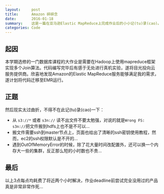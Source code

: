 ```yaml
---
layout:     post
title:      Amazon 碎碎念
date:       2016-01-18
summary:    这是一篇在亚马逊Elastic MapReduce上完成作业后的小小记(tu)录(cao)。
categories: Code
---
```



## 起因

本学期选修的一门数据库课程的大作业是需要在Hadoop上使用mapreduce框架实现多个Join算法。代码编写完毕后有感于无处进行真机实验，遂将目光投向云服务提供商。欣喜地发现Amazon的Elastic MapReduce服务能够满足我的需求，遂计划将代码迁移至EMR运行。

## 正题

然后现实太过曲折，不得不在此记(tu)录(cao)一下：

* 从 `s3://*` 或者 `s3n://` 读不出文件不要太勉强，对说的就是`Wrong FS: s3n://`把文件搬到hdfs上也不是不可以...
* 搬文件需要ssh到master节点上，页面也给出了清晰的ssh密钥使用教程，然而，ec2的ssh权限默认是不开的...
* 遇到OutOfMemoryError的时候，除了花大量时间改配置外，还可以换一个内存大一些的集群，反正那么短的小时数也不贵...


## 最后
以上3点每点均耗费了将近两个小时解决，作业deadline前尝试完全没用过的产品真是非常非常作死...